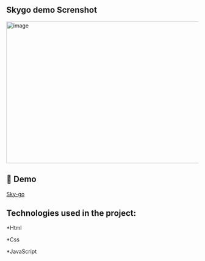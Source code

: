 <h2>Skygo demo Screnshot</h2>

<img width="610" height="371" alt="image" src="https://github.com/user-attachments/assets/220a1d0f-bc11-4c0d-b0e8-99e3f43290c0" />

<h2>🚀 Demo</h2>

[Sky-go](https://sky-go-two.vercel.app/)

<h2>Technologies used in the project:</h2>

*Html

*Css

*JavaScript




